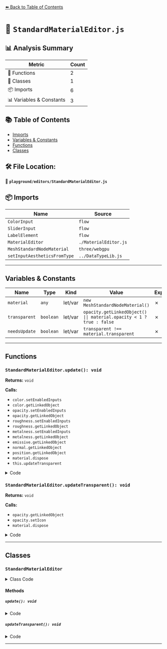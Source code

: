 [⬅️ Back to Table of Contents](../../index.md)

# 📄 `StandardMaterialEditor.js`

## 📊 Analysis Summary

| Metric | Count |
|--------|-------|
| 🔧 Functions | 2 |
| 🧱 Classes | 1 |
| 📦 Imports | 6 |
| 📊 Variables & Constants | 3 |

## 📚 Table of Contents

- [Imports](#imports)
- [Variables & Constants](#variables-constants)
- [Functions](#functions)
- [Classes](#classes)

## 🛠️ File Location:
📂 **`playground/editors/StandardMaterialEditor.js`**

## 📦 Imports

| Name | Source |
|------|--------|
| `ColorInput` | `flow` |
| `SliderInput` | `flow` |
| `LabelElement` | `flow` |
| `MaterialEditor` | `./MaterialEditor.js` |
| `MeshStandardNodeMaterial` | `three/webgpu` |
| `setInputAestheticsFromType` | `../DataTypeLib.js` |


---

## Variables & Constants

| Name | Type | Kind | Value | Exported |
|------|------|------|-------|----------|
| `material` | `any` | let/var | `new MeshStandardNodeMaterial()` | ✗ |
| `transparent` | `boolean` | let/var | `opacity.getLinkedObject() \|\| material.opacity < 1 ? true : false` | ✗ |
| `needsUpdate` | `boolean` | let/var | `transparent !== material.transparent` | ✗ |


---

## Functions

### `StandardMaterialEditor.update(): void`

**Returns:** `void`

**Calls:**

- `color.setEnabledInputs`
- `color.getLinkedObject`
- `opacity.setEnabledInputs`
- `opacity.getLinkedObject`
- `roughness.setEnabledInputs`
- `roughness.getLinkedObject`
- `metalness.setEnabledInputs`
- `metalness.getLinkedObject`
- `emissive.getLinkedObject`
- `normal.getLinkedObject`
- `position.getLinkedObject`
- `material.dispose`
- `this.updateTransparent`

<details><summary>Code</summary>

```typescript
update() {

		const { material, color, opacity, emissive, roughness, metalness, normal, position } = this;

		color.setEnabledInputs( ! color.getLinkedObject() );
		opacity.setEnabledInputs( ! opacity.getLinkedObject() );
		roughness.setEnabledInputs( ! roughness.getLinkedObject() );
		metalness.setEnabledInputs( ! metalness.getLinkedObject() );

		material.colorNode = color.getLinkedObject();
		material.opacityNode = opacity.getLinkedObject();
		material.metalnessNode = metalness.getLinkedObject();
		material.roughnessNode = roughness.getLinkedObject();
		material.emissiveNode = emissive.getLinkedObject();
		material.normalNode = normal.getLinkedObject();

		material.positionNode = position.getLinkedObject();

		material.dispose();

		this.updateTransparent();

	}
```
</details>

### `StandardMaterialEditor.updateTransparent(): void`

**Returns:** `void`

**Calls:**

- `opacity.getLinkedObject`
- `opacity.setIcon`
- `material.dispose`

<details><summary>Code</summary>

```typescript
updateTransparent() {

		const { material, opacity } = this;

		const transparent = opacity.getLinkedObject() || material.opacity < 1 ? true : false;
		const needsUpdate = transparent !== material.transparent;

		material.transparent = transparent;

		opacity.setIcon( material.transparent ? 'ti ti-layers-intersect' : 'ti ti-layers-subtract' );

		if ( needsUpdate === true ) material.dispose();

	}
```
</details>


---

## Classes

### `StandardMaterialEditor`

<details><summary>Class Code</summary>

```ts
export class StandardMaterialEditor extends MaterialEditor {

	constructor() {

		const material = new MeshStandardNodeMaterial();

		super( 'Standard Material', material );

		const color = setInputAestheticsFromType( new LabelElement( 'color' ), 'Color' );
		const opacity = setInputAestheticsFromType( new LabelElement( 'opacity' ), 'Number' );
		const metalness = setInputAestheticsFromType( new LabelElement( 'metalness' ), 'Number' );
		const roughness = setInputAestheticsFromType( new LabelElement( 'roughness' ), 'Number' );
		const emissive = setInputAestheticsFromType( new LabelElement( 'emissive' ), 'Color' );
		const normal = setInputAestheticsFromType( new LabelElement( 'normal' ), 'Vector3' );
		const position = setInputAestheticsFromType( new LabelElement( 'position' ), 'Vector3' );

		color.add( new ColorInput( material.color.getHex() ).onChange( ( input ) => {

			material.color.setHex( input.getValue() );

		} ) );

		opacity.add( new SliderInput( material.opacity, 0, 1 ).onChange( ( input ) => {

			material.opacity = input.getValue();

			this.updateTransparent();

		} ) );

		metalness.add( new SliderInput( material.metalness, 0, 1 ).onChange( ( input ) => {

			material.metalness = input.getValue();

		} ) );

		roughness.add( new SliderInput( material.roughness, 0, 1 ).onChange( ( input ) => {

			material.roughness = input.getValue();

		} ) );

		color.onConnect( () => this.update(), true );
		opacity.onConnect( () => this.update(), true );
		metalness.onConnect( () => this.update(), true );
		roughness.onConnect( () => this.update(), true );
		emissive.onConnect( () => this.update(), true );
		normal.onConnect( () => this.update(), true );
		position.onConnect( () => this.update(), true );

		this.add( color )
			.add( opacity )
			.add( metalness )
			.add( roughness )
			.add( emissive )
			.add( normal )
			.add( position );

		this.color = color;
		this.opacity = opacity;
		this.metalness = metalness;
		this.roughness = roughness;
		this.emissive = emissive;
		this.normal = normal;
		this.position = position;

		this.update();

	}

	update() {

		const { material, color, opacity, emissive, roughness, metalness, normal, position } = this;

		color.setEnabledInputs( ! color.getLinkedObject() );
		opacity.setEnabledInputs( ! opacity.getLinkedObject() );
		roughness.setEnabledInputs( ! roughness.getLinkedObject() );
		metalness.setEnabledInputs( ! metalness.getLinkedObject() );

		material.colorNode = color.getLinkedObject();
		material.opacityNode = opacity.getLinkedObject();
		material.metalnessNode = metalness.getLinkedObject();
		material.roughnessNode = roughness.getLinkedObject();
		material.emissiveNode = emissive.getLinkedObject();
		material.normalNode = normal.getLinkedObject();

		material.positionNode = position.getLinkedObject();

		material.dispose();

		this.updateTransparent();

	}

	updateTransparent() {

		const { material, opacity } = this;

		const transparent = opacity.getLinkedObject() || material.opacity < 1 ? true : false;
		const needsUpdate = transparent !== material.transparent;

		material.transparent = transparent;

		opacity.setIcon( material.transparent ? 'ti ti-layers-intersect' : 'ti ti-layers-subtract' );

		if ( needsUpdate === true ) material.dispose();

	}

}
```
</details>

#### Methods

##### `update(): void`

<details><summary>Code</summary>

```ts
update() {

		const { material, color, opacity, emissive, roughness, metalness, normal, position } = this;

		color.setEnabledInputs( ! color.getLinkedObject() );
		opacity.setEnabledInputs( ! opacity.getLinkedObject() );
		roughness.setEnabledInputs( ! roughness.getLinkedObject() );
		metalness.setEnabledInputs( ! metalness.getLinkedObject() );

		material.colorNode = color.getLinkedObject();
		material.opacityNode = opacity.getLinkedObject();
		material.metalnessNode = metalness.getLinkedObject();
		material.roughnessNode = roughness.getLinkedObject();
		material.emissiveNode = emissive.getLinkedObject();
		material.normalNode = normal.getLinkedObject();

		material.positionNode = position.getLinkedObject();

		material.dispose();

		this.updateTransparent();

	}
```
</details>

##### `updateTransparent(): void`

<details><summary>Code</summary>

```ts
updateTransparent() {

		const { material, opacity } = this;

		const transparent = opacity.getLinkedObject() || material.opacity < 1 ? true : false;
		const needsUpdate = transparent !== material.transparent;

		material.transparent = transparent;

		opacity.setIcon( material.transparent ? 'ti ti-layers-intersect' : 'ti ti-layers-subtract' );

		if ( needsUpdate === true ) material.dispose();

	}
```
</details>


---